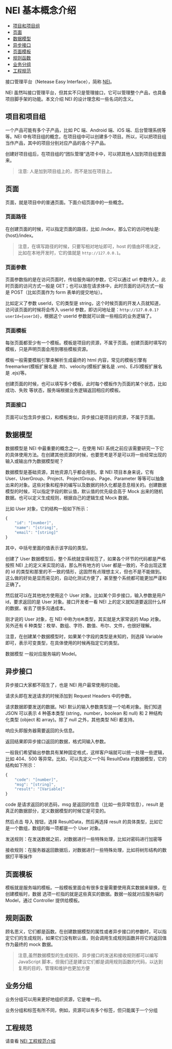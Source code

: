 # NEI 基本概念介绍

* [项目和项目组](#项目和项目组)
* [页面](#页面)
* [数据模型](#数据模型)
* [异步接口](#异步接口)
* [页面模板](#页面模板)
* [规则函数](#规则函数)
* [业务分组](#业务分组)
* [工程规范](#工程规范)

接口管理平台（Netease Easy Interface），简称 [NEI](https://nei.netease.com/)。

NEI 虽然叫接口管理平台，但其实不只是管理接口，它可以管理整个产品，也具备项目脚手架的功能。本文介绍 NEI 的设计理念和一些名词的含义。

## 项目和项目组

一个产品可能有多个子产品，比如 PC 端、Android 端、iOS 端、后台管理系统等等。NEI 中有项目组的概念，在项目组中可以创建多个项目。所以，可以把项目组当作产品，其中的项目分别对应产品的各个子产品。

创建好项目组后，在项目组的“团队管理”选项卡中，可以把其他人加到项目组里面来。

>注意: 人是加到项目组上的，而不是加在项目上。


## 页面

页面，就是项目中的普通页面。下面介绍页面中的一些概念。


### 页面路径

在创建页面的时候，可以指定页面的路径，比如 /index，那么它的访问地址是: {host}/index。

>注意，在填写路径的时候，只要写相对地址即可，host 的值由环境决定，比如在本地开发时，它的值就是 `http://127.0.0.1`。

### 页面参数

页面参数指的是在访问页面时，传给服务端的参数，它可以通过 url 参数传入，此时页面的访问方式一般是 GET；也可以放在请求体中，此时页面的访问方式一般是 POST（比如页面作为 form 表单的提交地址）。

比如定义了参数 userId，它的类型是 string，这个时候页面的开发人员就知道，访问该页面的时候将会传入 userId 参数，即访问地址是：`http://127.0.0.1?userId={userId}`，根据这个 userId 参数就可以做一些相应的业务逻辑了。

### 页面模板

每张页面都至少有一个模板。模板是项目的资源，不属于页面。创建页面时填写的模板，只是声明页面会用到哪些模板资源。

模板一般需要模板引擎来解析生成最终的 html 内容，常见的模板引擎有 freemarker(模板扩展名是 .ftl)、velocity(模板扩展名是 .vm)、EJS(模板扩展名是 .ejs)等。

创建页面的时候，也可以填写多个模板，此时每个模板作为页面的某个状态，比如 成功、失败 等状态，服务端根据业务逻辑返回相应的模板。


### 页面接口

页面可以包含异步接口，和模板类似，异步接口是项目的资源，不属于页面。


## 数据模型

数据模型是 NEI 中最重要的概念之一，在使用 NEI 系统之前应该需要研究一下它的具体使用方法。在创建其他资源的时候，也要思考是不是可以将一些经常出现的输入或输出作为数据模型呢？

数据模型是基础资源，其他资源几乎都会用到。拿 NEI 项目本身来说，它有 User、UserGroup、Project、ProjectGroup、Page、Parameter 等等可以抽象出来的对象。这些对象和程序的编写以及数据的持久化都是息息相关的。创建数据模型的时候，可以指定字段的默认值，默认值的优先级会高于 Mock 出来的随机数据。也可以定义生成规则，根据自己的逻辑生成 Mock 数据。

比如 User 对象，它的结构一般如下所示：

```js
{
    "id": "[number]",
    "name": "[string]",
    "email": "[string]"
}
```

其中，中括号里面的值表示该字段的类型。

创建了 User 数据模型后，整个系统就变得规范了，如果各个环节的代码都是严格按照 NEI 上的定义来实现的话，那么所有地方的 User 都是一致的，不会出现这里的 id 的类型和那里的不一致的情形，这固然有点理想主义，但也不是不能做到。这么做的好处是显而易见的，自动化测试方便了，甚至整个系统都可能更加严谨和正确了。

然后就可以在其他地方使用这个 User 对象。比如某个异步接口，输入参数是用户 id，要求返回的是 User 对象。接口开发者一看 NEI 上的定义就知道要返回什么样的数据，省去了很多沟通成本。

刚才说的 User 对象，在 NEI 中称为`哈希`类型，其实就是大家常说的 Map 对象。另外还有 6 种类型：枚举、数组、字符、数值、布尔、文件，也很好理解。

注意，在创建某个数据模型时，如果某个字段的类型是未知的，则选择 Variable 即可，表示可变类型，在具体使用的时候再指定它的类型。

数据模型 一般对应服务端的 Model。


## 异步接口

异步接口大家都不陌生了，也是 NEI 用户最常使用的功能。

请求头即在发送请求的时候添加到 Request Headers 中的参数。

请求数据即要发送的数据。NEI 默认的输入参数类型是一个哈希对象。我们知道 JSON 可以表示 4 种基本类型 (string，number，boolean 和 null) 和 2 种结构化类型 (object 和 array)。除了 null 之外，其他类型 NEI 都支持。

响应头即服务器需要返回的头信息。

返回结果即异步接口返回的数据，格式同输入参数。

一般我们希望输出参数具有某种固定格式，这样客户端就可以统一处理一些逻辑，比如 404、500 等异常。比如，可以先定义一个叫 ResultData 的数据模型，它的结构如下所示：

```js
{
    "code": "[number]",
    "msg": "[string]",
    "result": "[Variable]"
}
```

code 是请求返回的状态码，msg 是返回的信息（比如一些异常信息），result 是真正的数据部分，定义数据模型的时候它是可变的。

然后点击 导入 按钮，选择 ResultData，然后再选择 result 的具体类型，比如它是一个数组，数组的每一项都是一个 User 对象。

发送规则：在发送数据之前，对数据进行一些特殊处理，比如对密码进行加密等

接收规则：在服务器返回数据后，对数据进行一些特殊处理，比如将树形结构的数据打平等操作


## 页面模板

模板就是服务端的模板。一般模板里面会有很多变量需要使用真实数据来替换，在创建模板时，数据 选项一栏指的就是这些真实的数据。数据一般就对应服务端的 Model，通过 Controller 提供给模板。


## 规则函数

顾名思义，它们都是函数。在创建数据模型的属性或者异步接口的参数时，可以指定它们的生成规则，如果它们没有默认值，则会调用生成规则函数并将它的返回值作为最终的 mock 数据。

>注意,虽然数据模型的生成规则、异步接口的发送和接收规则都可以编写 JavaScript 脚本，但我们还是建议它们都是调用规则函数的代码，以达到复用的目的，管理和维护也更加方便


## 业务分组

业务分组可以用来更好地组织资源，它是唯一的。

业务分组和标签有所不同，例如，资源可以有多个标签，但只能属于一个分组


## 工程规范

请查看 [NEI 工程规范介绍](./工程规范介绍.md)







